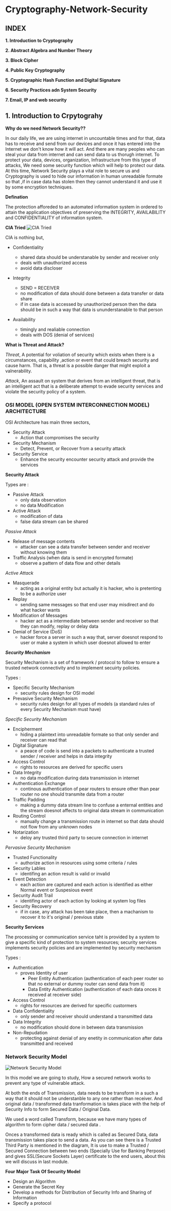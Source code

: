 # Cryptography-Network-Security

## INDEX
**1. Introduction to Cryptography**

**2. Abstract Algebra and Number Theory**

**3. Block Cipher**

**4. Public Key Cryptography**

**5. Cryptographic Hash Function and Digital Signature**

**6. Security Practices adn System Security**

**7. Email, IP and web security**



## 1. Introduction to Crpytograhy

**Why do we need Network Security??**

In our daily life, we are using internet in uncountable times and for that, data has to receive and send from our devices and once it has entered into the Internet we don't know how it will act. And there are many peoples who can steal your data from internet and can send data to us thorugh internet. To protect your data, devices, organization, Infrastructure from this type of attacks, We need some security function which will help to protect our data.
At this time, Network Security plays a vital role to secure us and Cryptography is used to hide our information in human unreadable formate so that ,if in case data has stolen then they cannot understand it and use it by some encryption techniques. 

**Defination**

The protection afforeded to an automated information system in ordered to attain the application objectives of preserving the INTEGRITY, AVAILABILITY and CONFIDENTIALITY of information system.

**CIA Tried**
![CIA Tried](https://github.com/JayeshHadke/Cryptography-Network-Security/blob/master/images/Screenshot%202022-04-19%20194857.png)

CIA is nothing but, 
  - Confidentiality
      - shared data should be understanable by sender and receiver only
      - deals with unauthorized access
      - avoid data discloser 
     
  - Integrity
      - SEND = RECEIVER
      - no modification of data should done between a data transfer or data share
      - if in case data is accessed by unauthorized person then the data should be in such a way that data is ununderstanable to that person
      
  - Availability 
      - timingly and realiable connection
      - deals with DOS (denial of services)

**What is Threat and Attack?**
  
  *Threat*, A potential for voliation of security which exists when there is a circumstances, capability ,action or event that could breach security and cause harm. That is, a threat is a possible danger that might exploit a valnerability.
  
  *Attack*, An assault on system that derives from an intelligent threat, that is an intelligent act that is a deliberate attempt to evade security services and violate the security policy of a system.
  
  
### OSI MODEL (OPEN SYSTEM INTERCONNECTION MODEL) ARCHITECTURE

OSI Architecture has main three sectors,
- Security Attack
    - Action that compromises the security
- Security Mechanism
    - Detect, Prevent, or Recover from a security attack
- Security Service
    - Enhance the security encounter security attack and provide the services

**Security Attack**

Types are :

- Passive Attack
    - only data observation
    - no data Modification
- Active Attack
    - modification of data 
    - false data stream can be shared
 
 *Passive Attack*
 - Release of message contents
    - attacker can see a data transfer between sender and receiver without knowing them
 - Traffic Analysis (when data is send in encrypted formate)
    - observe a pattern of data flow and other details
 
 *Active Attack*
 - Masquerade
    - acting as a original entity but actually it is hacker, who is pretenting to be a authorize user
 - Replay
    - sending same messages so that end user may misdirect and do what hacker wants
 - Modification of Messages
    - hacker act as a intermediate between sender and receiver so that they can modify, replay or delay data
 - Denial of Service (DoS)
    - hacker force a server in such a way that, server doesnot respond to user or make a system in which user doesnot allowed to enter

***Security Mechanism***

Security Mechanism is a set of framework / protocol to follow to ensure a trusted network connectivity and to implement secuirty policies.

Types :

- Specific Security Mechanism
    - security rules design for OSI model
- Prevasive Security Mechanism
    - security rules design for all types of models (a standard rules of every Security Mechanism must have)


*Specific Security Mechanism*
- Encipherment
    - hiding a plaintext into unreadable formate so that only sender and receiver can read that
- Digital Signature
    - a peace of code is send into a packets to authenticate a trusted sender / receiver and helps in data integrity
- Access Control
    - rights to resources are derived for specific users
- Data Integrity
    - no data modification during data transmission in internet
- Authentication Exchange
    - continous authentication of pear routers to ensure other than pear router no one should transmite data from a router 
- Traffic Padding
    - making a dummy data stream line to confuse a enternal entities and the stream doesnot affects to original data stream in communication
- Routing Control
    - manually change a transmission route in internet so that data should not flow from any unknown nodes
- Notarization
    - deloy any trusted third party to secure connection in internet
 
*Pervasive Security Mechanism*
- Trusted Functionality
    - authorize action in resources using some criteria / rules
- Security Lables
    - identifing an action result is valid or invalid
- Event Detection
    - each action are captured and each action is identified as either Normal event or Suspesious event
- Security Audit Trail
    - identifing actor of each action by looking at system log files
- Security Recovery
    - if in case, any attack has been take place, then a machanism to recover it to it's original / previous state

**Security Services**

The processing or communication service taht is provided by a system to give a specific kind of protection to system resources; security services implements security policies and are implemented by security mechanism

Types : 

- Authentication
    - proves Identity of user
        - Peer Entity Authentication (authentication of each peer router so that no external or dummy router can send data from it)
        - Data Entity Authentication (authentication of each data onces it received at receiver side)
- Access Control
    - rights for resources are derived for specific custormers
- Data Confidentiality
    - only sender and receiver should understand a transmitted data
- Data Integrity
    - no modification should done in between data transmission
- Non-Repudation
    - protecting against denial of any enetity in communication after data transmitted and received


### Network Security Model

![Network Security Model](https://github.com/JayeshHadke/Cryptography-Network-Security/blob/master/images/Screenshot%202022-04-21%20003555.png)

In this model we are going to study, How a secured network works to prevent any type of vulnerable attack.

At both the ends of Transmission, data needs to be transform in a such a way that it should not be understanble to any one rather than receiver. And original data / transformed data tranformation is takes place with the help of Security Info to form Secured Data / Original Data. 

We used a word called Transform, because we have many types of algorithm to form cipher data / secured data .

Onces a transformed data is ready which is called as Secured Data, data transmission takes place to send a data. As you can see there is a Trusted Third Party is mentioned in the diagram, It is use to make a Trusted / Secured Connection between two ends (Specially Use for Banking Perpose) and gives SSL(Secure Sockets Layer) certificate to the end users, about this we will discuss in last module.

**Four Major Task Of Security Model**

- Design an Algorithm
- Generate the Secret Key
- Develop a methods for Distribution of Security Info and Sharing of Information
- Specify a protocol
